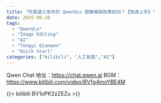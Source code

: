 ```yaml
---
title: "阿里通义发布的 QwenVLo 图像编辑效果如何？【快速上手】"
date: 2025-06-28
tags:
  - "QwenVLo"
  - "Image Editing"
  - "AI"
  - "Tongyi Qianwen"
  - "Quick Start"
categories: ["bilibili", "人工智能","AI"]
---
```


Qwen Chat 地址：https://chat.qwen.ai
BGM：https://www.bilibili.com/video/BV1g4moYBE4M

{{< bilibili BV1oPK2zZEZu >}}